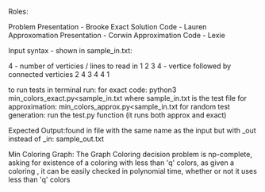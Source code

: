 Roles:

Problem Presentation - Brooke 
Exact Solution Code - Lauren 
Approxomation Presentation - Corwin 
Approximation Code - Lexie 

Input syntax - shown in sample_in.txt:

4            - number of verticies / lines to read in 
1 2 3 4      - vertice followed by connected verticies
2 4
3 4
4 1

to run tests 
in terminal run: 
    for exact code: python3 min_colors_exact.py<sample_in.txt
        where sample_in.txt is the test file 
    for approximation: min_colors_approx.py<sample_in.txt
for random test generation:
    run the test.py function (it runs both approx and exact)

Expected Output:found in file with the same name as the input but with _out instead of _in:
    sample_out.txt

Min Coloring Graph: The Graph Coloring decision problem is np-complete, asking for existence of a coloring with less than 'q' colors, as given a coloring , it can be easily checked in polynomial time, whether or not it uses less than 'q' colors
